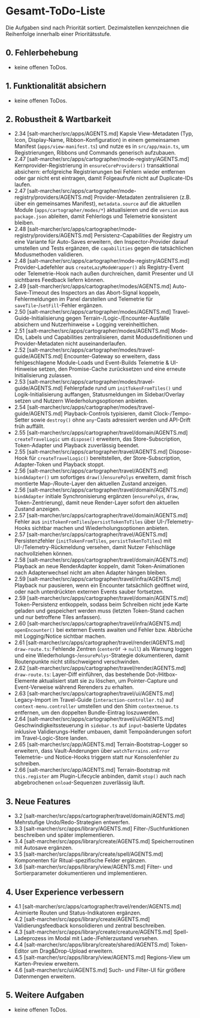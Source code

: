 # Gesamt-ToDo-Liste

Die Aufgaben sind nach Priorität sortiert. Dezimalstellen kennzeichnen die Reihenfolge innerhalb einer Prioritätsstufe.

## 0. Fehlerbehebung
- keine offenen ToDos.

## 1. Funktionalität absichern
- keine offenen ToDos.

## 2. Robustheit & Wartbarkeit
- 2.34 [salt-marcher/src/apps/AGENTS.md] Kapsle View-Metadaten (Typ, Icon, Display-Name, Ribbon-Konfiguration) in einem gemeinsamen Manifest (`apps/view-manifest.ts`) und nutze es in `src/app/main.ts`, um Registrierungen, Ribbons und Commands generisch aufzubauen.
- 2.47 [salt-marcher/src/apps/cartographer/mode-registry/AGENTS.md] Kernprovider-Registrierung in `ensureCoreProviders()` transaktional absichern: erfolgreiche Registrierungen bei Fehlern wieder entfernen oder gar nicht erst eintragen, damit Folgeaufrufe nicht auf Duplicate-IDs laufen.
- 2.47 [salt-marcher/src/apps/cartographer/mode-registry/providers/AGENTS.md] Provider-Metadaten zentralisieren (z.B. über ein gemeinsames Manifest), `metadata.source` auf die aktuellen Module (`apps/cartographer/modes/*`) aktualisieren und die `version` aus `package.json` ableiten, damit Fehlerlogs und Telemetrie konsistent bleiben.
- 2.48 [salt-marcher/src/apps/cartographer/mode-registry/providers/AGENTS.md] Persistenz-Capabilities der Registry um eine Variante für Auto-Saves erweitern, den Inspector-Provider darauf umstellen und Tests ergänzen, die `capabilities` gegen die tatsächlichen Modusmethoden validieren.
- 2.48 [salt-marcher/src/apps/cartographer/mode-registry/AGENTS.md] Provider-Ladefehler aus `createLazyModeWrapper()` als Registry-Event oder Telemetrie-Hook nach außen durchreichen, damit Presenter und UI sichtbares Feedback liefern können.
- 2.49 [salt-marcher/src/apps/cartographer/modes/AGENTS.md] Auto-Save-Timeout des Inspectors an das Abort-Signal koppeln, Fehlermeldungen im Panel darstellen und Telemetrie für `saveTile`-/`setFill`-Fehler ergänzen.
- 2.50 [salt-marcher/src/apps/cartographer/modes/AGENTS.md] Travel-Guide-Initialisierung gegen Terrain-/Logic-/Encounter-Ausfälle absichern und Nutzerhinweise + Logging vereinheitlichen.
- 2.51 [salt-marcher/src/apps/cartographer/modes/AGENTS.md] Mode-IDs, Labels und Capabilities zentralisieren, damit Modusdefinitionen und Provider-Metadaten nicht auseinanderlaufen.
- 2.52 [salt-marcher/src/apps/cartographer/modes/travel-guide/AGENTS.md] Encounter-Gateway so erweitern, dass fehlgeschlagene Module-Loads und Event-Builds Telemetrie & UI-Hinweise setzen, den Promise-Cache zurücksetzen und eine erneute Initialisierung zulassen.
- 2.53 [salt-marcher/src/apps/cartographer/modes/travel-guide/AGENTS.md] Fehlerpfade rund um `initTokenFromTiles()` und Logik-Initialisierung auffangen, Statusmeldungen im Sidebar/Overlay setzen und Nutzern Wiederholungsoptionen anbieten.
- 2.54 [salt-marcher/src/apps/cartographer/modes/travel-guide/AGENTS.md] Playback-Controls typisieren, damit Clock-/Tempo-Setter sowie `destroy()` ohne `any`-Casts adressiert werden und API-Drift früh auffällt.
- 2.55 [salt-marcher/src/apps/cartographer/travel/domain/AGENTS.md] `createTravelLogic` um `dispose()` erweitern, das Store-Subscription, Token-Adapter und Playback zuverlässig beendet.
- 2.55 [salt-marcher/src/apps/cartographer/travel/AGENTS.md] Dispose-Hook für `createTravelLogic()` bereitstellen, der Store-Subscription, Adapter-Token und Playback stoppt.
- 2.56 [salt-marcher/src/apps/cartographer/travel/AGENTS.md] `bindAdapter()` um sofortiges `draw()`/`ensurePolys` erweitern, damit frisch montierte Map-/Route-Layer den aktuellen Zustand anzeigen.
- 2.56 [salt-marcher/src/apps/cartographer/travel/domain/AGENTS.md] `bindAdapter` initiale Synchronisierung ergänzen (`ensurePolys`, `draw`, Token-Zentrierung), damit neue Render-Layer sofort den aktuellen Zustand anzeigen.
- 2.57 [salt-marcher/src/apps/cartographer/travel/domain/AGENTS.md] Fehler aus `initTokenFromTiles`/`persistTokenToTiles` über UI-/Telemetry-Hooks sichtbar machen und Wiederholungsoptionen anbieten.
- 2.57 [salt-marcher/src/apps/cartographer/travel/AGENTS.md] Persistenzfehler (`initTokenFromTiles`, `persistTokenToTiles`) mit UI-/Telemetry-Rückmeldung versehen, damit Nutzer Fehlschläge nachvollziehen können.
- 2.58 [salt-marcher/src/apps/cartographer/travel/domain/AGENTS.md] Playback an neue RenderAdapter koppeln, damit Token-Animationen nach Adapterwechsel nicht am alten Adapter hängen bleiben.
- 2.59 [salt-marcher/src/apps/cartographer/travel/infra/AGENTS.md] Playback nur pausieren, wenn ein Encounter tatsächlich geöffnet wird, oder nach unterdrückten externen Events sauber fortsetzen.
- 2.59 [salt-marcher/src/apps/cartographer/travel/domain/AGENTS.md] Token-Persistenz entkoppeln, sodass beim Schreiben nicht jede Karte geladen und gespeichert werden muss (letzten Token-Stand cachen und nur betroffene Tiles anfassen).
- 2.60 [salt-marcher/src/apps/cartographer/travel/infra/AGENTS.md] `openEncounter()` bei externen Events awaiten und Fehler bzw. Abbrüche mit Logging/Notice sichtbar machen.
- 2.61 [salt-marcher/src/apps/cartographer/travel/render/AGENTS.md] `draw-route.ts`: Fehlende Zentren (`centerOf` → `null`) als Warnung loggen und eine Wiederholungs-/`ensurePolys`-Strategie dokumentieren, damit Routenpunkte nicht stillschweigend verschwinden.
- 2.62 [salt-marcher/src/apps/cartographer/travel/render/AGENTS.md] `draw-route.ts`: Layer-Diff einführen, das bestehende Dot-/Hitbox-Elemente aktualisiert statt sie zu löschen, um Pointer-Capture und Event-Verweise während Rerenders zu erhalten.
- 2.63 [salt-marcher/src/apps/cartographer/travel/ui/AGENTS.md] Legacy-Import im Travel-Guide (`interaction-controller.ts`) auf `context-menu.controller` umstellen und den Shim `contextmenue.ts` entfernen, um den doppelten Bundle-Eintrag loszuwerden.
- 2.64 [salt-marcher/src/apps/cartographer/travel/ui/AGENTS.md] Geschwindigkeitssteuerung in `sidebar.ts` auf `input`-basierte Updates inklusive Validierungs-Helfer umbauen, damit Tempoänderungen sofort im Travel-Logic-Store landen.
- 2.65 [salt-marcher/src/app/AGENTS.md] Terrain-Bootstrap-Logger so erweitern, dass Vault-Änderungen über `watchTerrains.onError` Telemetrie- und Notice-Hooks triggern statt nur Konsolenfehler zu schreiben.
- 2.66 [salt-marcher/src/app/AGENTS.md] Terrain-Bootstrap mit `this.register` am Plugin-Lifecycle anbinden, damit `stop()` auch nach abgebrochenen `onload`-Sequenzen zuverlässig läuft.

## 3. Neue Features
- 3.2 [salt-marcher/src/apps/cartographer/travel/domain/AGENTS.md] Mehrstufige Undo/Redo-Strategien entwerfen.
- 3.3 [salt-marcher/src/apps/library/AGENTS.md] Filter-/Suchfunktionen beschreiben und später implementieren.
- 3.4 [salt-marcher/src/apps/library/create/AGENTS.md] Speicherroutinen mit Autosave ergänzen.
- 3.5 [salt-marcher/src/apps/library/create/spell/AGENTS.md] Komponenten für Ritual-spezifische Felder ergänzen.
- 3.6 [salt-marcher/src/apps/library/view/AGENTS.md] Filter- und Sortierparameter dokumentieren und implementieren.

## 4. User Experience verbessern
- 4.1 [salt-marcher/src/apps/cartographer/travel/render/AGENTS.md] Animierte Routen und Status-Indikatoren ergänzen.
- 4.2 [salt-marcher/src/apps/library/create/AGENTS.md] Validierungsfeedback konsolidieren und zentral beschreiben.
- 4.3 [salt-marcher/src/apps/library/create/creature/AGENTS.md] Spell-Ladeprozess im Modal mit Lade-/Fehlerzustand versehen.
- 4.4 [salt-marcher/src/apps/library/create/shared/AGENTS.md] Token-Editor um Drag&Drop-Upload erweitern.
- 4.5 [salt-marcher/src/apps/library/view/AGENTS.md] Regions-View um Karten-Preview erweitern.
- 4.6 [salt-marcher/src/ui/AGENTS.md] Such- und Filter-UI für größere Datenmengen erweitern.

## 5. Weitere Aufgaben
- keine offenen ToDos.
